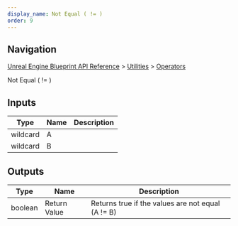 ```yaml
---
display_name: Not Equal ( != )
order: 9
---
```

## Navigation

[Unreal Engine Blueprint API Reference](https://dev.epicgames.com/documentation/en-us/unreal-engine/BlueprintAPI) > [Utilities](https://dev.epicgames.com/documentation/en-us/unreal-engine/BlueprintAPI/Utilities) > [Operators](https://dev.epicgames.com/documentation/en-us/unreal-engine/BlueprintAPI/Utilities/Operators)

Not Equal ( != )

## Inputs

| Type | Name | Description |
| --- | --- | --- |
| wildcard | A |  |
| wildcard | B |  |

## Outputs

| Type | Name | Description |
| --- | --- | --- |
| boolean | Return Value | Returns true if the values are not equal (A != B) |
